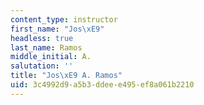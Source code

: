 ```yaml
---
content_type: instructor
first_name: "Jos\xE9"
headless: true
last_name: Ramos
middle_initial: A.
salutation: ''
title: "Jos\xE9 A. Ramos"
uid: 3c4992d9-a5b3-ddee-e495-ef8a061b2210
---
```

